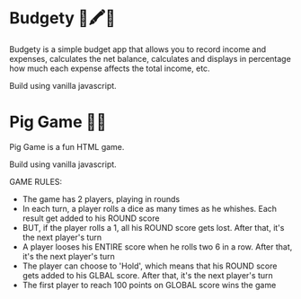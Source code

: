 # Budgety 📒🖍📝

Budgety is a simple budget app that allows you to record income and expenses, calculates the net balance, calculates and displays in percentage how much each expense affects the total income, etc.

Build using vanilla javascript.

# Pig Game 🤼💪

Pig Game is a fun HTML game.

Build using vanilla javascript.

GAME RULES:
- The game has 2 players, playing in rounds
- In each turn, a player rolls a dice as many times as he whishes. Each result get added to his ROUND score
- BUT, if the player rolls a 1, all his ROUND score gets lost. After that, it's the next player's turn
- A player looses his ENTIRE score when he rolls two 6 in a row. After that, it's the next player's turn
- The player can choose to 'Hold', which means that his ROUND score gets added to his GLBAL score. After that, it's the next player's turn
- The first player to reach 100 points on GLOBAL score wins the game
